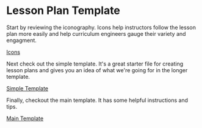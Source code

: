 # Lesson Plan Template

Start by reviewing the iconography. Icons help instructors follow the lesson plan more easily and help curriculum engineers gauge their variety and engagment. 

[Icons](id-resources/icons.md)

Next check out the simple template. It's a great starter file for creating lesson plans and gives you an idea of what we're going for in the longer template.

[Simple Template](simple-template.md)

Finally, checkout the main template. It has some helpful instructions and tips. 

[Main Template](template.md)